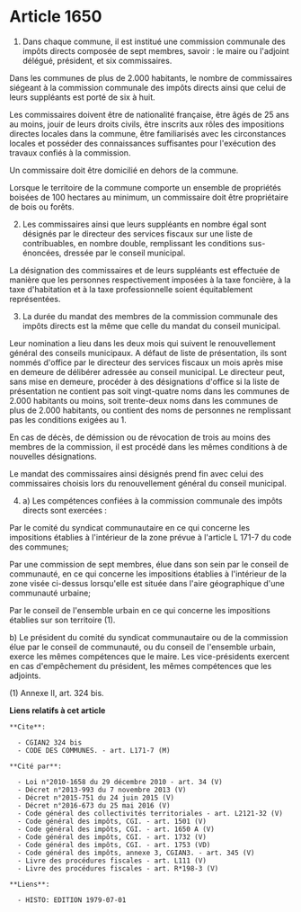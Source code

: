 # Article 1650

1. Dans chaque commune, il est institué une commission communale des impôts directs composée de sept membres, savoir : le
maire ou l'adjoint délégué, président, et six commissaires.

Dans les communes de plus de 2.000 habitants, le nombre de commissaires siégeant à la commission communale des impôts directs
ainsi que celui de leurs suppléants est porté de six à huit.

Les commissaires doivent être de nationalité française, être âgés de 25 ans au moins, jouir de leurs droits civils, être
inscrits aux rôles des impositions directes locales dans la commune, être familiarisés avec les circonstances locales et
posséder des connaissances suffisantes pour l'exécution des travaux confiés à la commission.

Un commissaire doit être domicilié en dehors de la commune.

Lorsque le territoire de la commune comporte un ensemble de propriétés boisées de 100 hectares au minimum, un commissaire
doit être propriétaire de bois ou forêts.

2. Les commissaires ainsi que leurs suppléants en nombre égal sont désignés par le directeur des services fiscaux sur une
liste de contribuables, en nombre double, remplissant les conditions sus-énoncées, dressée par le conseil municipal.

La désignation des commissaires et de leurs suppléants est effectuée de manière que les personnes respectivement imposées à
la taxe foncière, à la taxe d'habitation et à la taxe professionnelle soient équitablement représentées.

3. La durée du mandat des membres de la commission communale des impôts directs est la même que celle du mandat du conseil
municipal.

Leur nomination a lieu dans les deux mois qui suivent le renouvellement général des conseils municipaux. A défaut de liste de
présentation, ils sont nommés d'office par le directeur des services fiscaux un mois après mise en demeure de délibérer
adressée au conseil municipal. Le directeur peut, sans mise en demeure, procéder à des désignations d'office si la liste de
présentation ne contient pas soit vingt-quatre noms dans les communes de 2.000 habitants ou moins, soit trente-deux noms dans
les communes de plus de 2.000 habitants, ou contient des noms de personnes ne remplissant pas les conditions exigées au 1.

En cas de décès, de démission ou de révocation de trois au moins des membres de la commission, il est procédé dans les mêmes
conditions à de nouvelles désignations.

Le mandat des commissaires ainsi désignés prend fin avec celui des commissaires choisis lors du renouvellement général du
conseil municipal.

4. a) Les compétences confiées à la commission communale des impôts directs sont exercées :

Par le comité du syndicat communautaire en ce qui concerne les impositions établies à l'intérieur de la zone prévue à
l'article L 171-7 du code des communes;

Par une commission de sept membres, élue dans son sein par le conseil de communauté, en ce qui concerne les impositions
établies à l'intérieur de la zone visée ci-dessus lorsqu'elle est située dans l'aire géographique d'une communauté urbaine;

Par le conseil de l'ensemble urbain en ce qui concerne les impositions établies sur son territoire (1).

b) Le président du comité du syndicat communautaire ou de la commission élue par le conseil de communauté, ou du conseil de
l'ensemble urbain, exerce les mêmes compétences que le maire. Les vice-présidents exercent en cas d'empêchement du président,
les mêmes compétences que les adjoints.

(1) Annexe II, art. 324 bis.

**Liens relatifs à cet article**

	**Cite**:

	  - CGIAN2 324 bis
	  - CODE DES COMMUNES. - art. L171-7 (M)

	**Cité par**:

	  - Loi n°2010-1658 du 29 décembre 2010 - art. 34 (V)
	  - Décret n°2013-993 du 7 novembre 2013 (V)
	  - Décret n°2015-751 du 24 juin 2015 (V)
	  - Décret n°2016-673 du 25 mai 2016 (V)
	  - Code général des collectivités territoriales - art. L2121-32 (V)
	  - Code général des impôts, CGI. - art. 1501 (V)
	  - Code général des impôts, CGI. - art. 1650 A (V)
	  - Code général des impôts, CGI. - art. 1732 (V)
	  - Code général des impôts, CGI. - art. 1753 (VD)
	  - Code général des impôts, annexe 3, CGIAN3. - art. 345 (V)
	  - Livre des procédures fiscales - art. L111 (V)
	  - Livre des procédures fiscales - art. R*198-3 (V)

	**Liens**:

	  - HISTO: EDITION 1979-07-01
